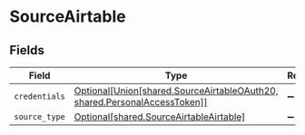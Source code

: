 # SourceAirtable


## Fields

| Field                                                                                                                            | Type                                                                                                                             | Required                                                                                                                         | Description                                                                                                                      |
| -------------------------------------------------------------------------------------------------------------------------------- | -------------------------------------------------------------------------------------------------------------------------------- | -------------------------------------------------------------------------------------------------------------------------------- | -------------------------------------------------------------------------------------------------------------------------------- |
| `credentials`                                                                                                                    | [Optional[Union[shared.SourceAirtableOAuth20, shared.PersonalAccessToken]]](../../models/shared/sourceairtableauthentication.md) | :heavy_minus_sign:                                                                                                               | N/A                                                                                                                              |
| `source_type`                                                                                                                    | [Optional[shared.SourceAirtableAirtable]](../../models/shared/sourceairtableairtable.md)                                         | :heavy_minus_sign:                                                                                                               | N/A                                                                                                                              |